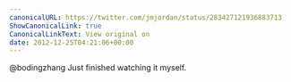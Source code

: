 ```yaml
---
canonicalURL: https://twitter.com/jmjordan/status/283427121936883713
ShowCanonicalLink: true
CanonicalLinkText: View original on
date: 2012-12-25T04:21:06+00:00
---
```

@bodingzhang Just finished watching it myself.